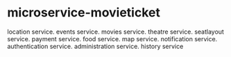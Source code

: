 # microservice-movieticket

location service.
events service.
movies service.
theatre service.
seatlayout service.
payment service.
food service.
map service.
notification service.
authentication service.
administration service.
history service
